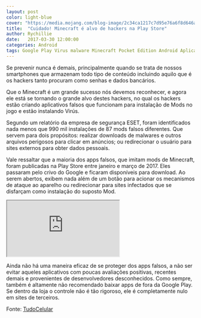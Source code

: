 ```yaml
---
layout: post
color: light-blue
cover: "https://media.mojang.com/blog-image/2c34ca1217c7d95e76a6f8d646adf9208f78145a/blogmcnet.png"
title:  "Cuidado! Minecraft é alvo de hackers na Play Store"
author: Rychillie
date:   2017-03-30 12:00:00
categories: Android
tags: Google Play Virus malware Minecraft Pocket Edition Android Aplicativos
---
```

Se prevenir nunca é demais, principalmente quando se trata de nossos smartphones que armazenam todo tipo de conteúdo incluindo aquilo que é os hackers tanto procuram como senhas e dados bancários.

Que o Minecraft é um grande sucesso nós devemos reconhecer, e agora ele está se tornando o grande alvo destes hackers, no qual os hackers estão criando aplicativos falsos que funcionam para instalação de Mods no jogo e estão instalando Virús.

Segundo um relatório da empresa de segurança ESET, foram identificados nada menos que 990 mil instalações de 87 mods falsos diferentes. Que servem para dois propósitos: realizar downloads de malwares e outros arquivos perigosos para clicar em anúncios; ou redirecionar o usuário para sites externos para obter dados pessoais.

Vale ressaltar que a maioria dos apps falsos, que imitam mods de Minecraft, foram publicadas na Play Store entre janeiro e março de 2017. Eles passaram pelo crivo do Google e ficaram disponíveis para download. Ao serem abertos, exibem nada além de um botão para acionar os mecanismos de ataque ao aparelho ou redirecionar para sites infectados que se disfarçam como instalação do suposto Mod.

<iframe src="https://www.youtube.com/watch?v=H1q-I2QQOtc"></iframe>

Ainda não há uma maneira eficaz de se proteger dos apps falsos, a não ser evitar aqueles aplicativos com poucas avaliações positivas, recentes demais e provenientes de desenvolvedores desconhecidos. Como sempre, também é altamente não recomendado baixar apps de fora da Google Play. Se dentro da loja o controle não é tão rigoroso, ele é completamente nulo em sites de terceiros.

Fonte: <a href="http://www.tudocelular.com/android/noticias/n90425/malware-android-minecraft.html">TudoCelular</a>

<script async src="//pagead2.googlesyndication.com/pagead/js/adsbygoogle.js"></script>
<!-- Final_texto_okgnow -->
<ins class="adsbygoogle"
     style="display:block"
     data-ad-client="ca-pub-7837358846130941"
     data-ad-slot="9265933715"
     data-ad-format="auto"></ins>
<script>
(adsbygoogle = window.adsbygoogle || []).push({});
</script>
